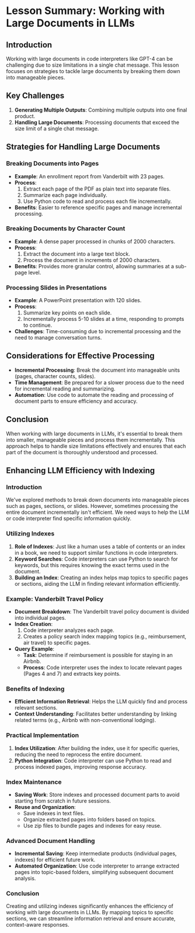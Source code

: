 # Lesson Summary: Working with Large Documents in LLMs

## Introduction
Working with large documents in code interpreters like GPT-4 can be challenging due to size limitations in a single chat message. This lesson focuses on strategies to tackle large documents by breaking them down into manageable pieces.

## Key Challenges
1. **Generating Multiple Outputs**: Combining multiple outputs into one final product.
2. **Handling Large Documents**: Processing documents that exceed the size limit of a single chat message.

## Strategies for Handling Large Documents

### Breaking Documents into Pages
- **Example**: An enrollment report from Vanderbilt with 23 pages.
- **Process**:
  1. Extract each page of the PDF as plain text into separate files.
  2. Summarize each page individually.
  3. Use Python code to read and process each file incrementally.
- **Benefits**: Easier to reference specific pages and manage incremental processing.

### Breaking Documents by Character Count
- **Example**: A dense paper processed in chunks of 2000 characters.
- **Process**:
  1. Extract the document into a large text block.
  2. Process the document in increments of 2000 characters.
- **Benefits**: Provides more granular control, allowing summaries at a sub-page level.

### Processing Slides in Presentations
- **Example**: A PowerPoint presentation with 120 slides.
- **Process**:
  1. Summarize key points on each slide.
  2. Incrementally process 5-10 slides at a time, responding to prompts to continue.
- **Challenges**: Time-consuming due to incremental processing and the need to manage conversation turns.

## Considerations for Effective Processing
- **Incremental Processing**: Break the document into manageable units (pages, character counts, slides).
- **Time Management**: Be prepared for a slower process due to the need for incremental reading and summarizing.
- **Automation**: Use code to automate the reading and processing of document parts to ensure efficiency and accuracy.

## Conclusion
When working with large documents in LLMs, it's essential to break them into smaller, manageable pieces and process them incrementally. This approach helps to handle size limitations effectively and ensures that each part of the document is thoroughly understood and processed.

## Enhancing LLM Efficiency with Indexing

### Introduction
We've explored methods to break down documents into manageable pieces such as pages, sections, or slides. However, sometimes processing the entire document incrementally isn't efficient. We need ways to help the LLM or code interpreter find specific information quickly.

### Utilizing Indexes
1. **Role of Indexes**: Just like a human uses a table of contents or an index in a book, we need to support similar functions in code interpreters.
2. **Keyword Searches**: Code interpreters can use Python to search for keywords, but this requires knowing the exact terms used in the document.
3. **Building an Index**: Creating an index helps map topics to specific pages or sections, aiding the LLM in finding relevant information efficiently.

### Example: Vanderbilt Travel Policy
- **Document Breakdown**: The Vanderbilt travel policy document is divided into individual pages.
- **Index Creation**:
  1. Code interpreter analyzes each page.
  2. Creates a policy search index mapping topics (e.g., reimbursement, air travel) to specific pages.
- **Query Example**:
  - **Task**: Determine if reimbursement is possible for staying in an Airbnb.
  - **Process**: Code interpreter uses the index to locate relevant pages (Pages 4 and 7) and extracts key points.

### Benefits of Indexing
- **Efficient Information Retrieval**: Helps the LLM quickly find and process relevant sections.
- **Context Understanding**: Facilitates better understanding by linking related terms (e.g., Airbnb with non-conventional lodging).

### Practical Implementation
1. **Index Utilization**: After building the index, use it for specific queries, reducing the need to reprocess the entire document.
2. **Python Integration**: Code interpreter can use Python to read and process indexed pages, improving response accuracy.

### Index Maintenance
- **Saving Work**: Store indexes and processed document parts to avoid starting from scratch in future sessions.
- **Reuse and Organization**:
  - Save indexes in text files.
  - Organize extracted pages into folders based on topics.
  - Use zip files to bundle pages and indexes for easy reuse.

### Advanced Document Handling
- **Incremental Saving**: Keep intermediate products (individual pages, indexes) for efficient future work.
- **Automated Organization**: Use code interpreter to arrange extracted pages into topic-based folders, simplifying subsequent document analysis.

### Conclusion
Creating and utilizing indexes significantly enhances the efficiency of working with large documents in LLMs. By mapping topics to specific sections, we can streamline information retrieval and ensure accurate, context-aware responses.